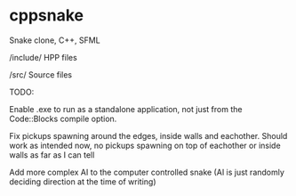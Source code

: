 # cppsnake
Snake clone, C++, SFML

/include/
HPP files

/src/
Source files

TODO:

Enable .exe to run as a standalone application, not just from the Code::Blocks compile option.

Fix pickups spawning around the edges, inside walls and eachother.
Should work as intended now, no pickups spawning on top of eachother or inside walls as far as I can tell

Add more complex AI to the computer controlled snake (AI is just randomly deciding direction at the time of writing)
